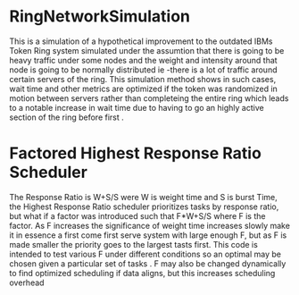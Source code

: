 # RingNetworkSimulation

This is a simulation of a hypothetical improvement to the outdated IBMs Token Ring system simulated under the assumtion that there is going to be heavy traffic under some nodes
and the weight and intensity around that node is going to be normally distributed ie -there is a lot of traffic around certain servers of the ring. This simulation method shows in 
such cases, wait time and other metrics are optimized if the token was randomized in motion between servers rather than completeing the entire ring which leads to a notable 
increase in wait time due to having to go an highly active section of the ring before first .

# Factored Highest Response Ratio Scheduler


The Response Ratio is W+S/S were W is weight time and S is burst Time, the Highest Response Ratio scheduler prioritizes tasks by response ratio, but what if a factor
was introduced such that F*W+S/S where F is the factor. As F increases the significance of weight time increases slowly make it in essence a first come first serve system
with large enough F, but as F is made smaller the priority goes to the largest tasts first. This code is intended to test various F under different conditions so an optimal
may be chosen given a particular set of tasks . F may also be changed dynamically to find optimized scheduling if data aligns, but this increases scheduling overhead
